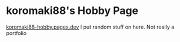 # koromaki88's Hobby Page

[koromaki88-hobby.pages.dev](https://koromaki88-hobby.pages.dev)
I put random stuff on here. Not really a portfolio
